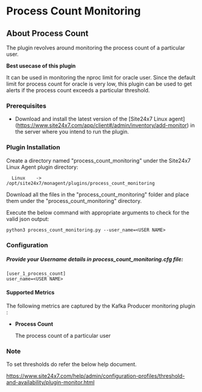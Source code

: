 # **Process Count Monitoring**

## About Process Count
The plugin revolves around monitoring the process count of a particular user. 





**Best usecase of this plugin**

It can be used in monitoring the nproc limit for oracle user. Since the default limit for process count for oracle is very low, this plugin can be used to get alerts if the process count exceeds a particular threshold.



### Prerequisites

- Download and install the latest version of the [Site24x7 Linux agent] (https://www.site24x7.com/app/client#/admin/inventory/add-monitor) in the server where you intend  to run the plugin.



### Plugin Installation

Create a directory named "process_count_monitoring" under the Site24x7 Linux Agent plugin directory:

```
  Linux    ->   /opt/site24x7/monagent/plugins/process_count_monitoring
```
Download all the files in the "process_count_monitoring" folder and place them under the "process_count_monitoring" directory.

Execute the below command with appropriate arguments to check for the valid json output:

```
python3 process_count_monitoring.py --user_name=<USER NAME> 
```

### **Configuration**
##### Provide your Username details in process_count_monitoring.cfg file:

```
[user_1_process_count]
user_name=<USER NAME>
```
#### Supported Metrics
The following metrics are captured by the Kafka Producer monitoring plugin :

- **Process Count**

    The process count of a particular user


### Note
To set thresholds do refer the below help document.

https://www.site24x7.com/help/admin/configuration-profiles/threshold-and-availability/plugin-monitor.html



